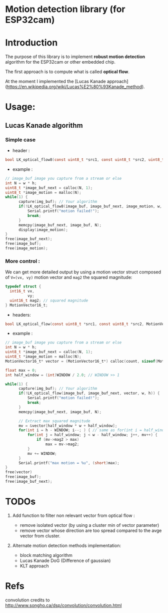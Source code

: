 # Motion detection library (for ESP32cam)


# Introduction

The purpose of this library is to implement **robust motion detection** algorithm for the ESP32cam or other embedded chip.

The first approach is to compute what is called **optical flow**. 

At the moment I implemented the [Lucas Kanade approach] (https://en.wikipedia.org/wiki/Lucas%E2%80%93Kanade_method).


# Usage:

## Lucas Kanade algorithm

### Simple case

 - header :
  ```c
  bool LK_optical_flow8(const uint8_t *src1, const uint8_t *src2, uint8_t *V, int w, int h);
  ```
  - example : 

  ```c
  // image_buf image you capture from a stream or else
  int N = w * h;
  uint8_t *image_buf_next = calloc(N, 1); 
  uint8_t *image_motion = malloc(N); 
  while(1) {
        capture(img_buf); // Your algorithm
        if(!LK_optical_flow8(image_buf, image_buf_next, image_motion, w, h)) {
            Serial.printf("motion failed!");
            break;
        }
        memcpy(image_buf_next, image_buf, N);
        display(image_motion);
  }
  free(image_buf_next);
  free(image_buf);
  free(image_motion);
 ```

### More control :

We can get more detailed output by using a motion vector struct composed of `V=(vx, vy)` motion vector and `mag2` the squared magnitude:

  ```c
 typedef struct {
    int16_t vx,
            vy;
    uint16_t mag2; // squared magnitude
} MotionVector16_t;
```
  - headers:
  ```c
  bool LK_optical_flow(const uint8_t *src1, const uint8_t *src2, MotionVector16_t *v, int w, int h);
  ```

  - example :

  ```c
  // image_buf image you capture from a stream or else
  int N = w * h;
  uint8_t *image_buf_next = calloc(N, 1); 
  uint8_t *image_motion = malloc(N); 
  MotionVector16_t* vector = (MotionVector16_t*) calloc(count, sizeof(MotionVector16_t));

  float max = 0;
  int half_window = (int)WINDOW / 2.0; // WINDOW >> 1

  while(1) {
        capture(img_buf); // Your algorithm
        if(!LK_optical_flow(image_buf, image_buf_next, vector, w, h)) {
            Serial.printf("motion failed!");
            break;
        }
        memcpy(image_buf_next, image_buf, N);

        // Extract max squared magnitude
        mv = &vector[half_window * w + half_window];
        for(int i = h - WINDOW; i--; ) { // same as for(int i = half_window; i < h - half_window; i++) but faster
            for(int j = half_window; j < w - half_window; j++, mv++) {
                if (mv->mag2 > max)  
                    max = mv->mag2;
            }
            mv += WINDOW;
        }
        Serial.printf("max motion = %u", (short)max);
  }
  free(vector)
  free(image_buf);
  free(image_buf_next);
 ```

# TODOs 

1. Add function to filter non relevant vector from optical flow :
    - remove isolated vector (by using a cluster min of vector parameter)
    - remove vector whose direction are too spread compared to the avge vector from cluster.

2. Alternate motion detection methods implementation:
    - block matching algorithm
    - Lucas Kanade DoG (Difference of gaussian)
    - KLT approach


# Refs

convolution credits to  http://www.songho.ca/dsp/convolution/convolution.html
